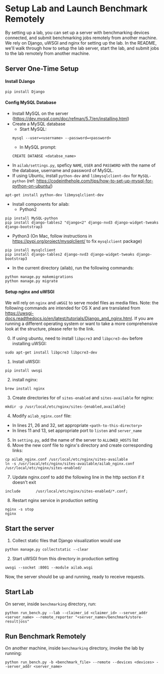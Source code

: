 # Setup Lab and Launch Benchmark Remotely

By setting up a lab, you can set up a server with benchmarking devices connected, and submit benchmarking jobs remotely from another machine. We rely on Django, uWSGI and nginx for setting up the lab. In the README, we'll walk through how to setup the lab server, start the lab, and submit jobs to the lab remotely from another machine.

## Server One-Time Setup

#### Install DJango
```
pip install Django
```

#### Config MySQL Database
- Install MySQL on the server (https://dev.mysql.com/doc/refman/5.7/en/installing.html)
- Create a MySQL database
  - Start MySQL:
  ```
  mysql --user=<username> --password=<password>
  ```
  - In MySQL prompt:
  ```
  CREATE DATABSE <databse_name>
  ```
- In `ailab/settings.py`, speficy `NAME`, `USER` and `PASSWORD` with the name
of the database, username and password of MySQL.
- If using Ubuntu, install `python-dev` and `libmysqlclient-dev` for `MySQL-python` (ref: https://codeinthehole.com/tips/how-to-set-up-mysql-for-python-on-ubuntu/)
```
apt-get install python-dev libmysqlclient-dev
```


- Install components for ailab:
  - Python2
```
pip install MySQL-python
pip install django-tables2 "django<2" django-nvd3 django-widget-tweaks django-bootstrap3
```
  - Python3 (On Mac, follow instructions in https://pypi.org/project/mysqlclient/ to fix `mysqlclient` package)
```
pip install mysqlclient
pip install django-tables2 django-nvd3 django-widget-tweaks django-bootstrap3
```
- In the current directory (ailab), run the following commands:
```
python manage.py makemigrations
python manage.py migrate
```

#### Setup nginx and uWSGI
We will rely on `nginx` and `uWSGI` to serve model files as media files.
Note: the following commands are intended for OS X and are translated from https://uwsgi-docs.readthedocs.io/en/latest/tutorials/Django_and_nginx.html. If you are running a different operating system or want to take a more comprehensive look at the structure, please refer to the link.

0. If using ubuntu, need to install `libpcre3` and `libpcre3-dev` before installing uWSGI:
```
sudo apt-get install libpcre3 libpcre3-dev
```
1. Install uWSGI:
```
pip install uwsgi
```


2. install nginx:
```
brew install nginx
```
3. Create directories for of `sites-enabled` and `sites-available` for nginx:
```
mkdir -p /usr/local/etc/nginx/sites-{enabled,available}
```
4. Modify `ailab_nginx.conf` file:
  - In lines 21, 26 and 32, set appropriate `<path-to-this-directory>`
  - In lines 11 and 13, set appropriate port to `listen` and `server_name`

5. In `setting.py`, add the name of the server to `ALLOWED_HOSTS` list
6. Move the new conf file to nginx's directory and create corresponding links:
```
cp ailab_nginx.conf /usr/local/etc/nginx/sites-available
ln -s /usr/local/etc/nginx/sites-available/ailab_nginx.conf /usr/local/etc/nginx/sites-enabled/
```
7. Update nginx.conf to add the following line in the http section if
it doesn't exit
```
include       /usr/local/etc/nginx/sites-enabled/*.conf;
```

8. Restart nginx service in production setting
```
nginx -s stop
nginx
```

## Start the server
1. Collect static files that Django visualization would use
```
python manage.py collectstatic --clear
```
2. Start uWSGI from this directory in production setting
```
uwsgi --socket :8001 --module ailab.wsgi
```

Now, the server should be up and running, ready to receive requests.


## Start Lab
On server, inside `benchmarking` directory, run:
```
python run_bench.py --lab --claimer_id <claimer_id> --server_addr <server_name> --remote_reporter "<server_name>/benchmark/store-result|oss"
```

## Run Benchmark Remotely
On another machine, inside `benchmarking` directory, invoke the lab by running:
```
python run_bench.py -b <benchmark_file> --remote --devices <devices> --server_addr <server_name>
```
